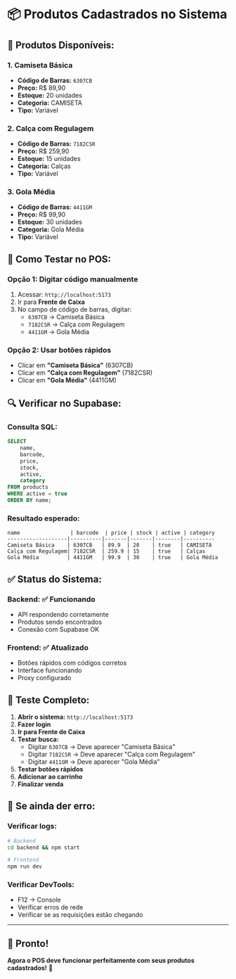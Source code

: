 # 📦 Produtos Cadastrados no Sistema

## 🎯 **Produtos Disponíveis:**

### **1. Camiseta Básica**
- **Código de Barras:** `6307CB`
- **Preço:** R$ 89,90
- **Estoque:** 20 unidades
- **Categoria:** CAMISETA
- **Tipo:** Variável

### **2. Calça com Regulagem**
- **Código de Barras:** `7182CSR`
- **Preço:** R$ 259,90
- **Estoque:** 15 unidades
- **Categoria:** Calças
- **Tipo:** Variável

### **3. Gola Média**
- **Código de Barras:** `4411GM`
- **Preço:** R$ 99,90
- **Estoque:** 30 unidades
- **Categoria:** Gola Média
- **Tipo:** Variável

## 🧪 **Como Testar no POS:**

### **Opção 1: Digitar código manualmente**
1. Acessar: `http://localhost:5173`
2. Ir para **Frente de Caixa**
3. No campo de código de barras, digitar:
   - `6307CB` → Camiseta Básica
   - `7182CSR` → Calça com Regulagem
   - `4411GM` → Gola Média

### **Opção 2: Usar botões rápidos**
- Clicar em **"Camiseta Básica"** (6307CB)
- Clicar em **"Calça com Regulagem"** (7182CSR)
- Clicar em **"Gola Média"** (4411GM)

## 🔍 **Verificar no Supabase:**

### **Consulta SQL:**
```sql
SELECT 
    name,
    barcode,
    price,
    stock,
    active,
    category
FROM products 
WHERE active = true
ORDER BY name;
```

### **Resultado esperado:**
```
name                | barcode  | price | stock | active | category
-------------------|----------|-------|-------|--------|----------
Camiseta Básica    | 6307CB   | 89.9  | 20    | true   | CAMISETA
Calça com Regulagem| 7182CSR  | 259.9 | 15    | true   | Calças
Gola Média         | 4411GM   | 99.9  | 30    | true   | Gola Média
```

## ✅ **Status do Sistema:**

### **Backend:** ✅ Funcionando
- API respondendo corretamente
- Produtos sendo encontrados
- Conexão com Supabase OK

### **Frontend:** ✅ Atualizado
- Botões rápidos com códigos corretos
- Interface funcionando
- Proxy configurado

## 🎯 **Teste Completo:**

1. **Abrir o sistema:** `http://localhost:5173`
2. **Fazer login**
3. **Ir para Frente de Caixa**
4. **Testar busca:**
   - Digitar `6307CB` → Deve aparecer "Camiseta Básica"
   - Digitar `7182CSR` → Deve aparecer "Calça com Regulagem"
   - Digitar `4411GM` → Deve aparecer "Gola Média"
5. **Testar botões rápidos**
6. **Adicionar ao carrinho**
7. **Finalizar venda**

## 🚨 **Se ainda der erro:**

### **Verificar logs:**
```bash
# Backend
cd backend && npm start

# Frontend
npm run dev
```

### **Verificar DevTools:**
- F12 → Console
- Verificar erros de rede
- Verificar se as requisições estão chegando

---

## 🎉 **Pronto!**

**Agora o POS deve funcionar perfeitamente com seus produtos cadastrados!** 🚀 